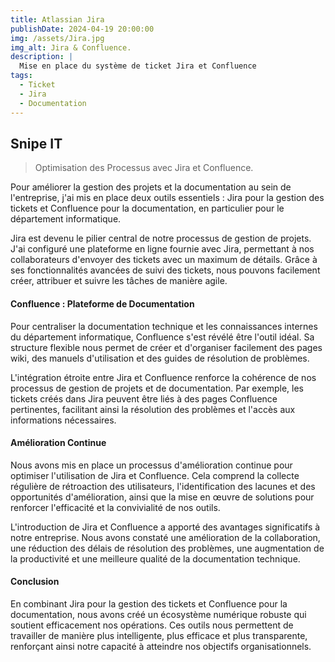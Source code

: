 ```yaml
---
title: Atlassian Jira
publishDate: 2024-04-19 20:00:00
img: /assets/Jira.jpg
img_alt: Jira & Confluence.
description: |
  Mise en place du système de ticket Jira et Confluence
tags:
  - Ticket
  - Jira
  - Documentation
---
```


## Snipe IT

> Optimisation des Processus avec Jira et Confluence.

Pour améliorer la gestion des projets et la documentation au sein de l'entreprise, j'ai mis en place deux outils essentiels : Jira pour la gestion des tickets et Confluence pour la documentation, en particulier pour le département informatique.

Jira est devenu le pilier central de notre processus de gestion de projets. J'ai configuré une plateforme en ligne fournie avec Jira, permettant à nos collaborateurs d'envoyer des tickets avec un maximum de détails. Grâce à ses fonctionnalités avancées de suivi des tickets, nous pouvons facilement créer, attribuer et suivre les tâches de manière agile.

#### Confluence : Plateforme de Documentation

Pour centraliser la documentation technique et les connaissances internes du département informatique, Confluence s'est révélé être l'outil idéal. Sa structure flexible nous permet de créer et d'organiser facilement des pages wiki, des manuels d'utilisation et des guides de résolution de problèmes.

L'intégration étroite entre Jira et Confluence renforce la cohérence de nos processus de gestion de projets et de documentation. Par exemple, les tickets créés dans Jira peuvent être liés à des pages Confluence pertinentes, facilitant ainsi la résolution des problèmes et l'accès aux informations nécessaires.

#### Amélioration Continue 

Nous avons mis en place un processus d'amélioration continue pour optimiser l'utilisation de Jira et Confluence. Cela comprend la collecte régulière de rétroaction des utilisateurs, l'identification des lacunes et des opportunités d'amélioration, ainsi que la mise en œuvre de solutions pour renforcer l'efficacité et la convivialité de nos outils.

L'introduction de Jira et Confluence a apporté des avantages significatifs à notre entreprise. Nous avons constaté une amélioration de la collaboration, une réduction des délais de résolution des problèmes, une augmentation de la productivité et une meilleure qualité de la documentation technique.

#### Conclusion

En combinant Jira pour la gestion des tickets et Confluence pour la documentation, nous avons créé un écosystème numérique robuste qui soutient efficacement nos opérations. Ces outils nous permettent de travailler de manière plus intelligente, plus efficace et plus transparente, renforçant ainsi notre capacité à atteindre nos objectifs organisationnels.
